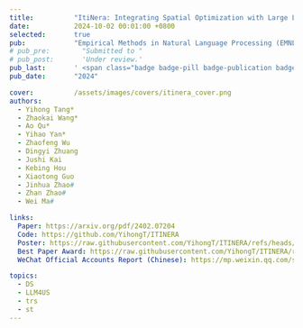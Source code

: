```yaml
---
title:          "ItiNera: Integrating Spatial Optimization with Large Language Models for Open-domain Urban Itinerary Planning"
date:           2024-10-02 00:01:00 +0800
selected:       true
pub:            "Empirical Methods in Natural Language Processing (EMNLP) 2024 Industry Track & KDD UrbComp"
# pub_pre:        "Submitted to "
# pub_post:       'Under review.'
pub_last:       ' <span class="badge badge-pill badge-publication badge-success">Best Paper Award</span>'
pub_date:       "2024"

cover:          /assets/images/covers/itinera_cover.png
authors:
  - Yihong Tang*
  - Zhaokai Wang*
  - Ao Qu*
  - Yihao Yan*
  - Zhaofeng Wu
  - Dingyi Zhuang
  - Jushi Kai
  - Kebing Hou
  - Xiaotong Guo
  - Jinhua Zhao#
  - Zhan Zhao#
  - Wei Ma#

links:
  Paper: https://arxiv.org/pdf/2402.07204
  Code: https://github.com/YihongT/ITINERA
  Poster: https://raw.githubusercontent.com/YihongT/ITINERA/refs/heads/main/imgs/Poster.png
  Best Paper Award: https://raw.githubusercontent.com/YihongT/ITINERA/refs/heads/main/imgs/urbcomp.jpg
  WeChat Official Accounts Report (Chinese): https://mp.weixin.qq.com/s/44mtENyqrHiNEEcWS61COg

topics:
  - DS
  - LLM4US
  - trs
  - st
---
```

